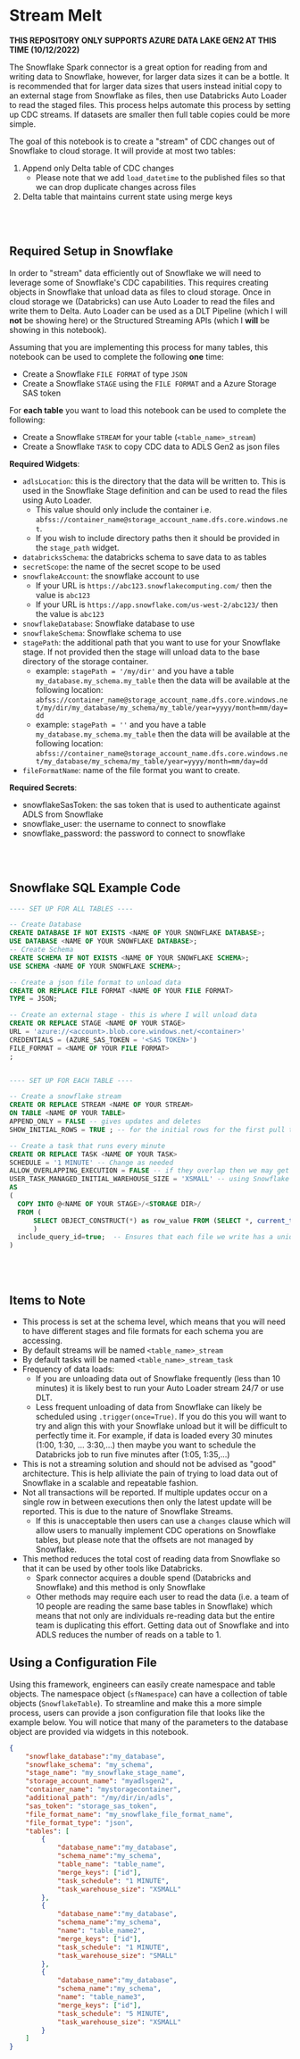 # Stream Melt

**THIS REPOSITORY ONLY SUPPORTS AZURE DATA LAKE GEN2 AT THIS TIME (10/12/2022)**

The Snowflake Spark connector is a great option for reading from and writing data to Snowflake, however, for larger data sizes it can be a bottle. It is recommended that for larger data sizes that users instead initial copy to an external stage from Snowflake as files, then use Databricks Auto Loader to read the staged files. This process helps automate this process by setting up CDC streams. If datasets are smaller then full table copies could be more simple.  

The goal of this notebook is to create a "stream" of CDC changes out of Snowflake to cloud storage. It will provide at most two tables:
1. Append only Delta table of CDC changes 
    - Please note that we add `load_datetime` to the published files so that we can drop duplicate changes across files  
1. Delta table that maintains current state using merge keys  


<br></br>
## Required Setup in Snowflake  
In order to "stream" data efficiently out of Snowflake we will need to leverage some of Snowflake's CDC capabilities. This requires creating objects in Snowflake that unload data as files to cloud storage. Once in cloud storage we (Databricks) can use Auto Loader to read the files and write them to Delta. Auto Loader can be used as a DLT Pipeline (which I will **not** be showing here) or the Structured Streaming APIs (which I **will** be showing in this notebook).   

Assuming that you are implementing this process for many tables, this notebook can be used to complete the following **one** time:   
- Create a Snowflake `FILE FORMAT` of type `JSON`   
- Create a Snowflake `STAGE` using the `FILE FORMAT` and a Azure Storage SAS token 

For **each table** you want to load this notebook can be used to complete the following:  
- Create a Snowflake `STREAM` for your table (`<table_name>_stream`)    
- Create a Snowflake `TASK` to copy CDC data to ADLS Gen2 as json files  

**Required Widgets**: 
- `adlsLocation`: this is the directory that the data will be written to. This is used in the Snowflake Stage definition and can be used to read the files using Auto Loader. 
  - This value should only include the container i.e. `abfss://container_name@storage_account_name.dfs.core.windows.net`. 
  - If you wish to include directory paths then it should be provided in the `stage_path` widget.  
- `databricksSchema`: the databricks schema to save data to as tables 
- `secretScope`: the name of the secret scope to be used 
- `snowflakeAccount`: the snowflake account to use  
  - If your URL is `https://abc123.snowflakecomputing.com/` then the value is `abc123`  
  - If your URL is `https://app.snowflake.com/us-west-2/abc123/` then the value is `abc123`  
- `snowflakeDatabase`: Snowflake database to use   
- `snowflakeSchema`: Snowflake schema to use   
- `stagePath`: the additional path that you want to use for your Snowflake stage. If not provided then the stage will unload data to the base directory of the storage container.  
  - example: `stagePath = '/my/dir'` and you have a table `my_database.my_schema.my_table` then the data will be available at the following location: `abfss://container_name@storage_account_name.dfs.core.windows.net/my/dir/my_database/my_schema/my_table/year=yyyy/month=mm/day=dd`   
  - example: `stagePath = ''` and you have a table `my_database.my_schema.my_table` then the data will be available at the following location: `abfss://container_name@storage_account_name.dfs.core.windows.net/my_database/my_schema/my_table/year=yyyy/month=mm/day=dd`   
- `fileFormatName`: name of the file format you want to create.  



**Required Secrets**:  
- snowflakeSasToken: the sas token that is used to authenticate against ADLS from Snowflake   
- snowflake_user: the username to connect to snowflake   
- snowflake_password: the password to connect to snowflake   


<br></br>
## Snowflake SQL Example Code 
```sql
---- SET UP FOR ALL TABLES ----

-- Create Database
CREATE DATABASE IF NOT EXISTS <NAME OF YOUR SNOWFLAKE DATABASE>;
USE DATABASE <NAME OF YOUR SNOWFLAKE DATABASE>;
-- Create Schema 
CREATE SCHEMA IF NOT EXISTS <NAME OF YOUR SNOWFLAKE SCHEMA>;
USE SCHEMA <NAME OF YOUR SNOWFLAKE SCHEMA>;

-- Create a json file format to unload data 
CREATE OR REPLACE FILE FORMAT <NAME OF YOUR FILE FORMAT> 
TYPE = JSON;

-- Create an external stage - this is where I will unload data 
CREATE OR REPLACE STAGE <NAME OF YOUR STAGE>
URL = 'azure://<account>.blob.core.windows.net/<container>'
CREDENTIALS = (AZURE_SAS_TOKEN = '<SAS TOKEN>')
FILE_FORMAT = <NAME OF YOUR FILE FORMAT>
;


---- SET UP FOR EACH TABLE ---- 

-- Create a snowflake stream
CREATE OR REPLACE STREAM <NAME OF YOUR STREAM>
ON TABLE <NAME OF YOUR TABLE> 
APPEND_ONLY = FALSE -- gives updates and deletes
SHOW_INITIAL_ROWS = TRUE ; -- for the initial rows for the first pull then only new/updated rows 

-- Create a task that runs every minute 
CREATE OR REPLACE TASK <NAME OF YOUR TASK> 
SCHEDULE = '1 MINUTE' -- Change as needed 
ALLOW_OVERLAPPING_EXECUTION = FALSE -- if they overlap then we may get duplicates from the stream if the previous DML is not complete 
USER_TASK_MANAGED_INITIAL_WAREHOUSE_SIZE = 'XSMALL' -- using Snowflake Serverless compute 
AS 
(
  COPY INTO @<NAME OF YOUR STAGE>/<STORAGE DIR>/
  FROM (
      SELECT OBJECT_CONSTRUCT(*) as row_value FROM (SELECT *, current_timestamp() as load_datetime FROM {table_name}_stream )
      )
  include_query_id=true;  -- Ensures that each file we write has a unique name which is required for auto loader  
)

```

<br></br>
## Items to Note  
- This process is set at the schema level, which means that you will need to have different stages and file formats for each schema you are accessing. 
- By default streams will be named `<table_name>_stream`
- By default tasks will be named `<table_name>_stream_task`
- Frequency of data loads:  
  - If you are unloading data out of Snowflake frequently (less than 10 minutes) it is likely best to run your Auto Loader stream 24/7 or use DLT. 
  - Less frequent unloading of data from Snowflake can likely be scheduled using `.trigger(once=True)`. If you do this you will want to try and align this with your Snowflake unload but it will be difficult to perfectly time it. For example, if data is loaded every 30 minutes (1:00, 1:30, ... 3:30,...) then maybe you want to schedule the Databricks job to run five minutes after (1:05, 1:35,...)  
- This is not a streaming solution and should not be advised as "good" architecture. This is help alliviate the pain of trying to load data out of Snowflake in a scalable and repeatable fashion. 
- Not all transactions will be reported. If multiple updates occur on a single row in between executions then only the latest update will be reported. This is due to the nature of Snowflake Streams. 
  - If this is unacceptable then users can use a `changes` clause which will allow users to manually implement CDC operations on Snowflake tables, but please note that the offsets are not managed by Snowflake. 
- This method reduces the total cost of reading data from Snowflake so that it can be used by other tools like Databricks.  
  - Spark connector acquires a double spend (Databricks and Snowflake) and this method is only Snowflake 
  - Other methods may require each user to read the data (i.e. a team of 10 people are reading the same base tables in Snowflake) which means that not only are individuals re-reading data but the entire team is duplicating this effort. Getting data out of Snowflake and into ADLS reduces the number of reads on a table to 1. 
  
  
  
## Using a Configuration File   

Using this framework, engineers can easily create namespace and table objects. The namespace object (`sfNamespace`) can have a collection of table objects (`SnowflakeTable`). To streamline and make this a more simple process, users can provide a json configuration file that looks like the example below. You will notice that many of the parameters to the database object are provided via widgets in this notebook.   
```json
{
    "snowflake_database":"my_database",
    "snowflake_schema": "my_schema",
    "stage_name": "my_snowflake_stage_name",
    "storage_account_name": "myadlsgen2", 
    "container_name": "mystoragecontainer",
    "additional_path": "/my/dir/in/adls",
    "sas_token": "storage_sas_token",
    "file_format_name": "my_snowflake_file_format_name",
    "file_format_type": "json",
    "tables": [
        {
            "database_name":"my_database",
            "schema_name":"my_schema",
            "table_name": "table_name",
            "merge_keys": ["id"],
            "task_schedule": "1 MINUTE",
            "task_warehouse_size": "XSMALL"
        },
        {
            "database_name":"my_database",
            "schema_name":"my_schema",
            "name": "table_name2",
            "merge_keys": ["id"],
            "task_schedule": "1 MINUTE",
            "task_warehouse_size": "SMALL"
        },
        {
            "database_name":"my_database",
            "schema_name":"my_schema",
            "name": "table_name3",
            "merge_keys": ["id"],
            "task_schedule": "5 MINUTE",
            "task_warehouse_size": "XSMALL"
        }
    ]
}
```